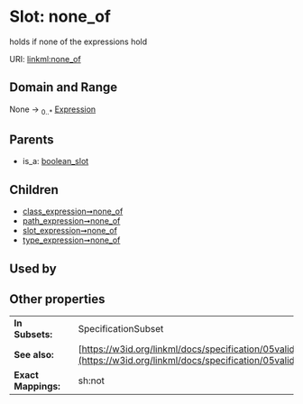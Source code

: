 
# Slot: none_of

holds if none of the expressions hold

URI: [linkml:none_of](https://w3id.org/linkml/none_of)


## Domain and Range

None &#8594;  <sub>0..\*</sub> [Expression](Expression.md)

## Parents

 *  is_a: [boolean_slot](boolean_slot.md)

## Children

 *  [class_expression➞none_of](class_expression_none_of.md)
 *  [path_expression➞none_of](path_expression_none_of.md)
 *  [slot_expression➞none_of](slot_expression_none_of.md)
 *  [type_expression➞none_of](type_expression_none_of.md)

## Used by


## Other properties

|  |  |  |
| --- | --- | --- |
| **In Subsets:** | | SpecificationSubset |
| **See also:** | | [https://w3id.org/linkml/docs/specification/05validation/#rules](https://w3id.org/linkml/docs/specification/05validation/#rules) |
| **Exact Mappings:** | | sh:not |
